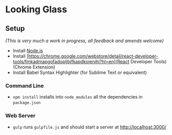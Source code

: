 # Looking Glass

## Setup

_(This is very much a work in progress, all feedback and amends welcome)_

- Install [Node.js](https://nodejs.org/en/download/)
- Install [https://chrome.google.com/webstore/detail/react-developer-tools/fmkadmapgofadopljbjfkapdkoienihi?hl=en](React Developer Tools) (Chrome Extension)
- Install Babel Syntax Highlighter (for Sublime Text or equivalent)

### Command Line
- `npm install` installs into `node_modules` all the dependencies in `package.json`

### Web Server
- `gulp` runs `gulpfile.js` and should start a server at [http://localhost:3000/](http://localhost:3000/)

